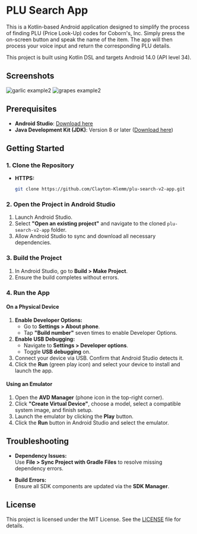 # PLU Search App

This is a Kotlin-based Android application designed to simplify the process of finding PLU (Price Look-Up) codes for Coborn's, Inc. Simply press the on-screen button and speak the name of the item. The app will then process your voice input and return the corresponding PLU details.

This project is built using Kotlin DSL and targets Android 14.0 (API level 34).

## Screenshots
![garlic example2](https://github.com/user-attachments/assets/81a7b1d5-edbd-4428-8cde-ba9fd832afca)
![grapes example2](https://github.com/user-attachments/assets/629f6942-5f84-4624-a9ef-2b3630258f5a)

## Prerequisites

- **Android Studio**: [Download here](https://developer.android.com/studio)
- **Java Development Kit (JDK)**: Version 8 or later ([Download here](https://www.oracle.com/java/technologies/javase-downloads.html))

## Getting Started

### 1. Clone the Repository

- **HTTPS:**

  ```bash
  git clone https://github.com/Clayton-Klemm/plu-search-v2-app.git
  ```

### 2. Open the Project in Android Studio

1. Launch Android Studio.
2. Select **"Open an existing project"** and navigate to the cloned `plu-search-v2-app` folder.
3. Allow Android Studio to sync and download all necessary dependencies.

### 3. Build the Project

1. In Android Studio, go to **Build > Make Project**.
2. Ensure the build completes without errors.

### 4. Run the App

#### On a Physical Device

1. **Enable Developer Options:**
   - Go to **Settings > About phone**.
   - Tap **"Build number"** seven times to enable Developer Options.
2. **Enable USB Debugging:**
   - Navigate to **Settings > Developer options**.
   - Toggle **USB debugging** on.
3. Connect your device via USB. Confirm that Android Studio detects it.
4. Click the **Run** (green play icon) and select your device to install and launch the app.

#### Using an Emulator

1. Open the **AVD Manager** (phone icon in the top-right corner).
2. Click **"Create Virtual Device"**, choose a model, select a compatible system image, and finish setup.
3. Launch the emulator by clicking the **Play** button.
4. Click the **Run** button in Android Studio and select the emulator.

## Troubleshooting

- **Dependency Issues:**  
  Use **File > Sync Project with Gradle Files** to resolve missing dependency errors.

- **Build Errors:**  
  Ensure all SDK components are updated via the **SDK Manager**.

## License

This project is licensed under the MIT License. See the [LICENSE](LICENSE) file for details.
